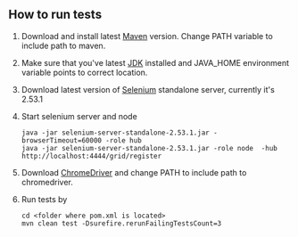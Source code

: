 
## How to run tests
1.  Download and install latest [Maven](https://maven.apache.org/download.cgi) version. Change PATH variable to include path to maven.
2.  Make sure that you've latest [JDK](http://www.oracle.com/technetwork/java/javase/downloads/index.html) installed and JAVA_HOME environment variable points to correct location. 
3.  Download latest version of [Selenium](http://selenium-release.storage.googleapis.com/index.html) standalone server, currently it's 2.53.1
4.  Start selenium server and node
    
    ```<folder where selenium-server-standalone-<version>.jar is located>
    java -jar selenium-server-standalone-2.53.1.jar -browserTimeout=60000 -role hub
    java -jar selenium-server-standalone-2.53.1.jar -role node  -hub http://localhost:4444/grid/register
	```    


5. Download [ChromeDriver](http://chromedriver.storage.googleapis.com/index.html?path=2.22/) and change PATH to include path to chromedriver.
6. Run tests by 
   
   ```
   cd <folder where pom.xml is located>
   mvn clean test -Dsurefire.rerunFailingTestsCount=3
 